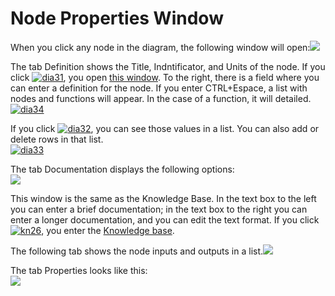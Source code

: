 # Node Properties Window

When you click any node in the diagram, the following window will open:[![](http://www.cubeplat.com:8081/wiki/wp-content/uploads/2016/07/dia25.png)](http://www.cubeplat.com:8081/wiki/wp-content/uploads/2016/07/dia25.png)

The tab Definition shows the Title, Indntificator, and Units of the node. If you click  [![dia31](http://www.cubeplat.com:8081/wiki/wp-content/uploads/2016/05/dia31.png)](http://www.cubeplat.com:8081/wiki/wp-content/uploads/2016/05/dia31.png), you open  [this window](http://www.cubeplat.com:8081/wiki/en/knowledge-base/number-format-2/). To the right, there is a field where you can enter a definition for the node. If you enter CTRL+Espace, a list with nodes and functions will appear. In the case of a function, it will detailed.  
[![dia34](http://www.cubeplat.com:8081/wiki/wp-content/uploads/2017/07/dia34.png)](http://www.cubeplat.com:8081/wiki/wp-content/uploads/2017/07/dia34.png)

If you click  [![dia32](http://www.cubeplat.com:8081/wiki/wp-content/uploads/2016/07/dia32-1.png)](http://www.cubeplat.com:8081/wiki/wp-content/uploads/2016/07/dia32-1.png), you can see those values in a list. You can also add or delete rows in that list.  
[![dia33](http://www.cubeplat.com:8081/wiki/wp-content/uploads/2016/07/dia33-1.png)](http://www.cubeplat.com:8081/wiki/wp-content/uploads/2016/07/dia33-1.png)

The tab Documentation displays the following options:  
[![](http://www.cubeplat.com:8081/wiki/wp-content/uploads/2016/07/dia27-1.png)](http://www.cubeplat.com:8081/wiki/wp-content/uploads/2016/07/dia27-1.png)

This window is the same as the Knowledge Base. In the text box to the left you can enter a brief documentation; in the text box to the right you can enter a longer documentation, and you can edit the text format. If you click  [![kn26](http://www.cubeplat.com:8081/wiki/wp-content/uploads/2016/07/kn26.png)](http://www.cubeplat.com:8081/wiki/wp-content/uploads/2016/07/kn26.png), you enter the  [Knowledge base](http://www.cubeplat.com:8081/wiki/en/knowledge-base/knowledge-base-2/).

The following tab shows the node inputs and outputs in a list.[![](http://www.cubeplat.com:8081/wiki/wp-content/uploads/2016/07/dia28.png)](http://www.cubeplat.com:8081/wiki/wp-content/uploads/2016/07/dia28.png)

The tab Properties looks like this:  
[![](http://www.cubeplat.com:8081/wiki/wp-content/uploads/2016/07/dia29.png)](http://www.cubeplat.com:8081/wiki/wp-content/uploads/2016/07/dia29.png)
<!--stackedit_data:
eyJoaXN0b3J5IjpbLTEyNzMyMzgzMF19
-->